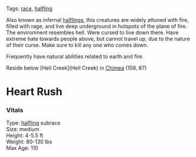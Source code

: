 Tags: [race](Races), [halfling](Halflings)

Also known as infernal [halflings](Halflings), this creatures are widely attuned with fire, filled with rage, and live deep underground in hotspots of the plane of fire. The environment resembles hell. Were cursed to live down there. Have extreme hate towards people above, but cannot travel up, due to the nature of their curse. Make sure to kill any one who comes down.

Frequently have natural abilities related to earth and fire.

Reside below [Hell Creek](Hell Creek) in [Chimea](Chimea) (159, 87)

# Heart Rush

### Vitals
Type: [halfling](Halflings) subrace  
Size: medium  
Height: 4-5.5 ft  
Weight: 80-130 lbs  
Max Age: 110  
